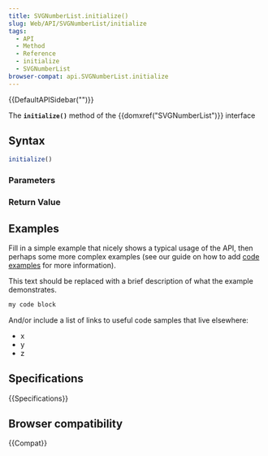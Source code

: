 ```yaml
---
title: SVGNumberList.initialize()
slug: Web/API/SVGNumberList/initialize
tags:
  - API
  - Method
  - Reference
  - initialize
  - SVGNumberList
browser-compat: api.SVGNumberList.initialize
---
```

{{DefaultAPISidebar("")}}

The **`initialize()`** method of the {{domxref("SVGNumberList")}} interface 

## Syntax

```js
initialize()
```

### Parameters



### Return Value



## Examples

Fill in a simple example that nicely shows a typical usage of the API, then perhaps some more complex examples (see our guide on how to add [code examples](/en-US/docs/MDN/Contribute/Structures/Code_examples) for more information).

This text should be replaced with a brief description of what the example demonstrates.

```js
my code block
```

And/or include a list of links to useful code samples that live elsewhere:

*   x
*   y
*   z

## Specifications

{{Specifications}}

## Browser compatibility

{{Compat}}

